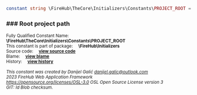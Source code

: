 
```php
constant string \FireHub\TheCore\Initializers\Constants\PROJECT_ROOT = \FIREHUB_PROJECT_ROOT
```

### ### Root project path
<sub>Fully Qualified Constant Name:  **\FireHub\TheCore\Initializers\Constants\PROJECT_ROOT**</sub><br>
<sub>This constant is part of package:  **\FireHub\Initializers**</sub><br>
<sub>Source code:  **[view source code](https://github.com/The-FireHub-Project/Core/blob/v1.0/src/initializers/constants/paths.php#L48)**</sub><br>
<sub>Blame:  **[view blame](https://github.com/The-FireHub-Project/Core/blame/v1.0/src/initializers/constants/paths.php)**</sub><br>
<sub>History:  **[view history](https://github.com/The-FireHub-Project/Core/commits/v1.0/src/initializers/constants/paths.php)**</sub><br>

<sub>_This constant was created by Danijel Galić <danijel.galic@outlook.com>_</sub><br>
<sub>_2023 FireHub Web Application Framework_</sub><br>
<sub>_<https://opensource.org/licenses/OSL-3.0> OSL Open Source License version 3_</sub><br>
<sub>_GIT: $Id$ Blob checksum._</sub><br>


